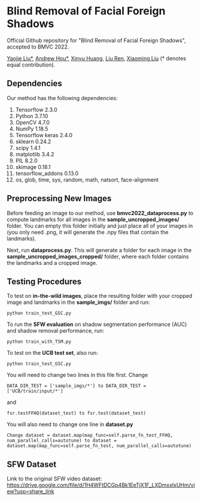 # Blind Removal of Facial Foreign Shadows
Official Github repository for "Blind Removal of Facial Foreign Shadows", accepted to BMVC 2022. 

[Yaojie Liu*](https://yaojieliu.github.io/), [Andrew Hou*](https://andrewhou1.github.io/), [Xinyu Huang](https://scholar.google.com/citations?user=cL4bNBwAAAAJ&hl=en), [Liu Ren](https://sites.google.com/site/liurenshomepage/), [Xiaoming Liu](http://www.cse.msu.edu/~liuxm/index2.html) (* denotes equal contribution). 

## Dependencies
Our method has the following dependencies:

1. Tensorflow 2.3.0
2. Python 3.7.10
3. OpenCV 4.7.0
4. NumPy 1.18.5
5. Tensorflow keras 2.4.0
6. sklearn 0.24.2
7. scipy 1.4.1
8. matplotlib 3.4.2 
9. PIL 8.2.0
10. skimage 0.18.1
11. tensorflow_addons 0.13.0
12. os, glob, time, sys, random, math, natsort, face-alignment

## Preprocessing New Images
Before feeding an image to our method, use **bmvc2022_dataprocess.py** to compute landmarks for all images in the **sample_uncropped_images/** folder. You can empty this folder initially and just place all of your images in (you only need .png, it will generate the .npy files that contain the landmarks). 

Next, run **dataprocess.py**. This will generate a folder for each image in the **sample_uncropped_images_cropped/** folder, where each folder contains the landmarks and a cropped image. 

## Testing Procedures 
To test on **in-the-wild images**, place the resulting folder with your cropped image and landmarks in the **sample_imgs/** folder and run:
```
python train_test_GSC.py
```

To run the **SFW evaluation** on shadow segmentation performance (AUC) and shadow removal performance, run:
```
python train_with_TSM.py
```

To test on the **UCB test set**, also run: 
```
python train_test_GSC.py
```
You will need to change two lines in this file first. Change 
```
DATA_DIR_TEST = ['sample_imgs/*'] to DATA_DIR_TEST = ['UCB/train/input/*']
```
and 
```
fsr.testFFHQ(dataset_test) to fsr.test(dataset_test)
```
You will also need to change one line in **dataset.py**
```
Change dataset = dataset.map(map_func=self.parse_fn_test_FFHQ, num_parallel_calls=autotune) to dataset = dataset.map(map_func=self.parse_fn_test, num_parallel_calls=autotune)

```

## SFW Dataset
Link to the original SFW video dataset: https://drive.google.com/file/d/1H4WFtDCGp4Bk1EeTjX1F_LXDmxxlxUHm/view?usp=share_link
